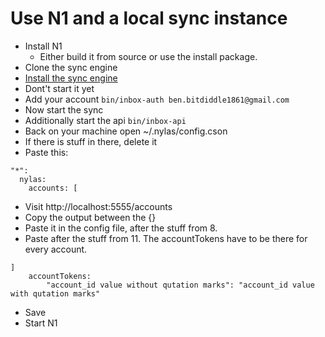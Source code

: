 # Use N1 and a local sync instance

* Install N1
    * Either build it from source or use the install package.
* Clone the sync engine 
* [Install the sync engine](https://github.com/nylas/sync-engine#installation-and-setup)
* Dont't start it yet
* Add your account ```bin/inbox-auth ben.bitdiddle1861@gmail.com```
* Now start the sync
* Additionally start the api ```bin/inbox-api```
* Back on your machine open ~/.nylas/config.cson
* If there is stuff in there, delete it
* Paste this:
```
"*":
  nylas:
    accounts: [
```
* Visit http://localhost:5555/accounts
* Copy the output between the {}
* Paste it in the config file, after the stuff from 8.
* Paste after the stuff from 11. The accountTokens have to be there for every account.
```
]
    accountTokens:
        "account_id value without qutation marks": "account_id value with qutation marks"
```
* Save
* Start N1
